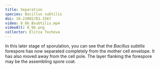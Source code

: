 ```yaml
---
title: Separation
species: Bacillus subtilis 
doi: 10.22002/D1.1567
video: 8_6b_Bsubtilis.mp4
videoAlt: 8_6b.png
collector: Elitza Tocheva
---
```


In this later stage of sporulation, you can see that the *Bacillus subtilis* forespore has now separated completely from the mother cell envelope. It has also moved away from the cell pole. The layer flanking the forespore may be the assembling spore coat.

